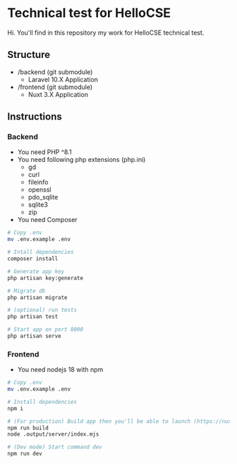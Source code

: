 # Technical test for HelloCSE

Hi. You'll find in this repository my work for HelloCSE technical test.

## Structure

- /backend (git submodule)
    - Laravel 10.X Application
- /frontend (git submodule)
    - Nuxt 3.X Application

## Instructions

### Backend

- You need PHP ^8.1
- You need following php extensions (php.ini)
    * gd
    * curl
    * fileinfo
    * openssl
    * pdo_sqlite
    * sqlite3
    * zip
- You need Composer

```bash
# Copy .env
mv .env.example .env

# Intall dependencies
composer install

# Generate app key
php artisan key:generate

# Migrate db
php artisan migrate

# (optional) run tests
php artisan test

# Start app on port 8000
php artisan serve
```

### Frontend

- You need nodejs 18 with npm

```bash
# Copy .env
mv .env.example .env

# Install dependencies
npm i

# (For production) Build app then you'll be able to launch (https://nuxt.com/docs/getting-started/deployment#entry-point)
npm run build 
node .output/server/index.mjs

# (Dev mode) Start command dev
npm run dev
```